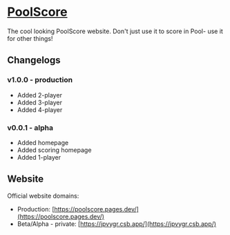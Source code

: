 # [PoolScore](https://poolscore.pages.dev/)
The cool looking PoolScore website. Don't just use it to score in Pool- use it for other things!

## Changelogs
### v1.0.0 - production
- Added 2-player
- Added 3-player
- Added 4-player
### v0.0.1 - alpha
- Added homepage
- Added scoring homepage
- Added 1-player

## Website
Official website domains:
- Production: [https://poolscore.pages.dev/](https://poolscore.pages.dev/)
- Beta/Alpha - private: [https://jpvygr.csb.app/](https://jpvygr.csb.app/)
